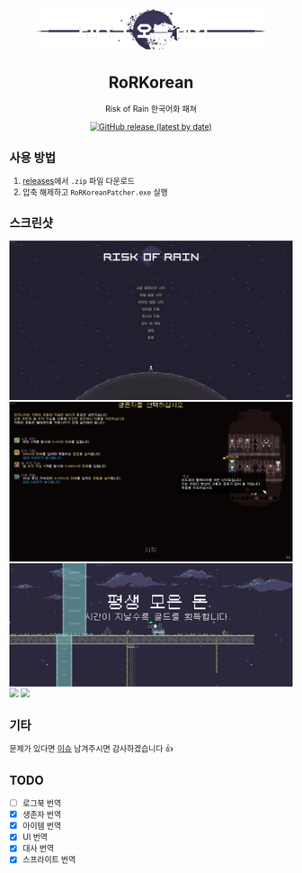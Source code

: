 <div align="center">
  <img src="./images/bTitle_0_Bigger.png" width="80%" height="80%" />

  # RoRKorean

  Risk of Rain 한국어화 패쳐

  [![GitHub release (latest by date)](https://img.shields.io/github/v/release/dvrp0/RoRKorean)](https://github.com/dvrp0/RoRKorean/releases)
</div>

## 사용 방법

 1. [releases](https://github.com/dvrp0/RoRKorean/releases)에서 `.zip` 파일 다운로드
 2. 압축 해제하고 `RoRKoreanPatcher.exe` 실행

## 스크린샷

<img src="./images/RoR1KorFirstDraft-1.png" />
<img src="./images/RoR1KorFirstDraft-2.png" />
<img src="./images/RoR1KorFirstDraft-3.png" />
<img src="./images/RoR1KorFirstDraft-4.gif" />
<img src="./images/RoR1KorFirstDraft-5.gif" />

## 기타
문제가 있다면 [이슈](https://github.com/dvrp0/RoRKorean/issues) 남겨주시면 감사하겠습니다 👍

## TODO
 - [ ] 로그북 번역
 - [x] 생존자 번역
 - [x] 아이템 번역
 - [x] UI 번역
 - [x] 대사 번역
 - [x] 스프라이트 번역
